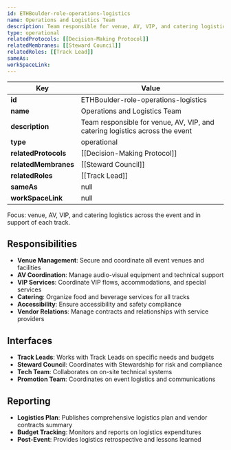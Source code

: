 ```yaml
---
id: ETHBoulder-role-operations-logistics
name: Operations and Logistics Team
description: Team responsible for venue, AV, VIP, and catering logistics across the event
type: operational
relatedProtocols: [[Decision-Making Protocol]]
relatedMembranes: [[Steward Council]]
relatedRoles: [[Track Lead]]
sameAs:
workSpaceLink: 
---
```

<!-- YAML-SNAPSHOT:START -->
| Key | Value |
| --- | ----- |
| **id** | ETHBoulder-role-operations-logistics |
| **name** | Operations and Logistics Team |
| **description** | Team responsible for venue, AV, VIP, and catering logistics across the event |
| **type** | operational |
| **relatedProtocols** | [[Decision-Making Protocol]] |
| **relatedMembranes** | [[Steward Council]] |
| **relatedRoles** | [[Track Lead]] |
| **sameAs** | null |
| **workSpaceLink** | null |

<!-- YAML-SNAPSHOT:END -->
Focus: venue, AV, VIP, and catering logistics across the event and in support of each track.

## Responsibilities

- **Venue Management**: Secure and coordinate all event venues and facilities
- **AV Coordination**: Manage audio-visual equipment and technical support
- **VIP Services**: Coordinate VIP flows, accommodations, and special services
- **Catering**: Organize food and beverage services for all tracks
- **Accessibility**: Ensure accessibility and safety compliance
- **Vendor Relations**: Manage contracts and relationships with service providers

## Interfaces

- **Track Leads**: Works with Track Leads on specific needs and budgets
- **Steward Council**: Coordinates with Stewardship for risk and compliance
- **Tech Team**: Collaborates on on-site technical systems
- **Promotion Team**: Coordinates on event logistics and communications

## Reporting

- **Logistics Plan**: Publishes comprehensive logistics plan and vendor contracts summary
- **Budget Tracking**: Monitors and reports on logistics expenditures
- **Post-Event**: Provides logistics retrospective and lessons learned